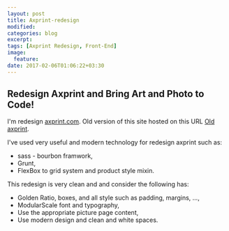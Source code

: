 ```yaml
---
layout: post
title: Axprint-redesign
modified:
categories: blog
excerpt:
tags: [Axprint Redesign, Front-End]
image:
  feature:
date: 2017-02-06T01:06:22+03:30
---
```


## Redesign Axprint and Bring Art and Photo to Code!

I'm redesign [axprint.com](http://axprint.com). Old version of this site hosted on this URL [Old axprint](http://axprint.com:8085).

I've used very useful and modern technology for redesign axprint such as:

* sass - bourbon framwork,
* Grunt,
* FlexBox to grid system and product style mixin.

This redesign is very clean and and consider the following has:

* Golden Ratio, boxes, and all style such as padding, margins, ...,
* ModularScale font and typography,
* Use the appropriate picture page content,
* Use modern design and clean and white spaces.
